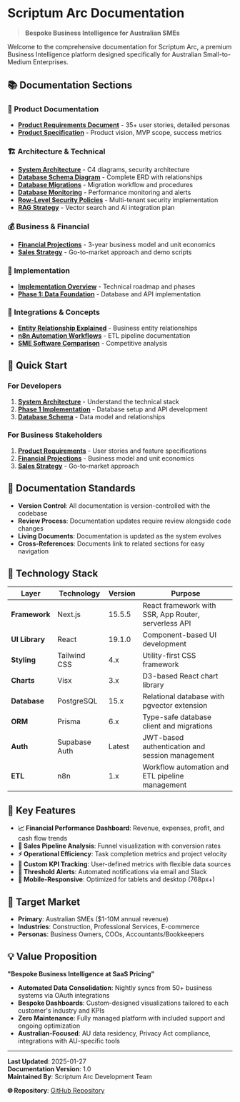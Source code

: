# Scriptum Arc Documentation

> **Bespoke Business Intelligence for Australian SMEs**

Welcome to the comprehensive documentation for Scriptum Arc, a premium Business Intelligence platform designed specifically for Australian Small-to-Medium Enterprises.

## 📚 Documentation Sections

### 🎯 Product Documentation

- **[Product Requirements Document](./product/product-requirements-document.md)** - 35+ user stories, detailed personas
- **[Product Specification](./specs/product-specification.md)** - Product vision, MVP scope, success metrics

### 🏗️ Architecture & Technical

- **[System Architecture](./architecture/system-architecture.md)** - C4 diagrams, security architecture
- **[Database Schema Diagram](./architecture/database-schema-diagram.md)** - Complete ERD with relationships
- **[Database Migrations](./architecture/database-migrations.md)** - Migration workflow and procedures
- **[Database Monitoring](./architecture/database-monitoring.md)** - Performance monitoring and alerts
- **[Row-Level Security Policies](./architecture/row-level-security-policies.md)** - Multi-tenant security implementation
- **[RAG Strategy](./architecture/rag-strategy.md)** - Vector search and AI integration plan

### 💰 Business & Financial

- **[Financial Projections](./financial/financial-projections-unit-economics.md)** - 3-year business model and unit economics
- **[Sales Strategy](./sales/sales-deck-demo-script.md)** - Go-to-market approach and demo scripts

### 🚀 Implementation

- **[Implementation Overview](./implementation/README.md)** - Technical roadmap and phases
- **[Phase 1: Data Foundation](./implementation/phase-1-data-foundation.md)** - Database and API implementation

### 🔗 Integrations & Concepts

- **[Entity Relationship Explained](./concepts/entity-relationship-explained.md)** - Business entity relationships
- **[n8n Automation Workflows](./integrations/n8n-automation-workflows.md)** - ETL pipeline documentation
- **[SME Software Comparison](./integrations/sme-software-comparison.md)** - Competitive analysis

## 🚀 Quick Start

### For Developers

1. **[System Architecture](./architecture/system-architecture.md)** - Understand the technical stack
2. **[Phase 1 Implementation](./implementation/phase-1-data-foundation.md)** - Database setup and API development
3. **[Database Schema](./architecture/database-schema-diagram.md)** - Data model and relationships

### For Business Stakeholders

1. **[Product Requirements](./product/product-requirements-document.md)** - User stories and feature specifications
2. **[Financial Projections](./financial/financial-projections-unit-economics.md)** - Business model and unit economics
3. **[Sales Strategy](./sales/sales-deck-demo-script.md)** - Go-to-market approach

## 📖 Documentation Standards

- **Version Control**: All documentation is version-controlled with the codebase
- **Review Process**: Documentation updates require review alongside code changes
- **Living Documents**: Documentation is updated as the system evolves
- **Cross-References**: Documents link to related sections for easy navigation

## 🔧 Technology Stack

| Layer          | Technology    | Version | Purpose                                              |
| -------------- | ------------- | ------- | ---------------------------------------------------- |
| **Framework**  | Next.js       | 15.5.5  | React framework with SSR, App Router, serverless API |
| **UI Library** | React         | 19.1.0  | Component-based UI development                       |
| **Styling**    | Tailwind CSS  | 4.x     | Utility-first CSS framework                          |
| **Charts**     | Visx          | 3.x     | D3-based React chart library                         |
| **Database**   | PostgreSQL    | 15.x    | Relational database with pgvector extension          |
| **ORM**        | Prisma        | 6.x     | Type-safe database client and migrations             |
| **Auth**       | Supabase Auth | Latest  | JWT-based authentication and session management      |
| **ETL**        | n8n           | 1.x     | Workflow automation and ETL pipeline management      |

## 🎯 Key Features

- **📈 Financial Performance Dashboard**: Revenue, expenses, profit, and cash flow trends
- **🎯 Sales Pipeline Analysis**: Funnel visualization with conversion rates
- **⚡ Operational Efficiency**: Task completion metrics and project velocity
- **🔧 Custom KPI Tracking**: User-defined metrics with flexible data sources
- **🚨 Threshold Alerts**: Automated notifications via email and Slack
- **📱 Mobile-Responsive**: Optimized for tablets and desktop (768px+)

## 🏢 Target Market

- **Primary**: Australian SMEs ($1-10M annual revenue)
- **Industries**: Construction, Professional Services, E-commerce
- **Personas**: Business Owners, COOs, Accountants/Bookkeepers

## 💡 Value Proposition

**"Bespoke Business Intelligence at SaaS Pricing"**

- **Automated Data Consolidation**: Nightly syncs from 50+ business systems via OAuth integrations
- **Bespoke Dashboards**: Custom-designed visualizations tailored to each customer's industry and KPIs
- **Zero Maintenance**: Fully managed platform with included support and ongoing optimization
- **Australian-Focused**: AU data residency, Privacy Act compliance, integrations with AU-specific tools

---

**Last Updated**: 2025-01-27  
**Documentation Version**: 1.0  
**Maintained By**: Scriptum Arc Development Team

**🌐 Repository**: [GitHub Repository](https://github.com/scriptumarc/platform)
